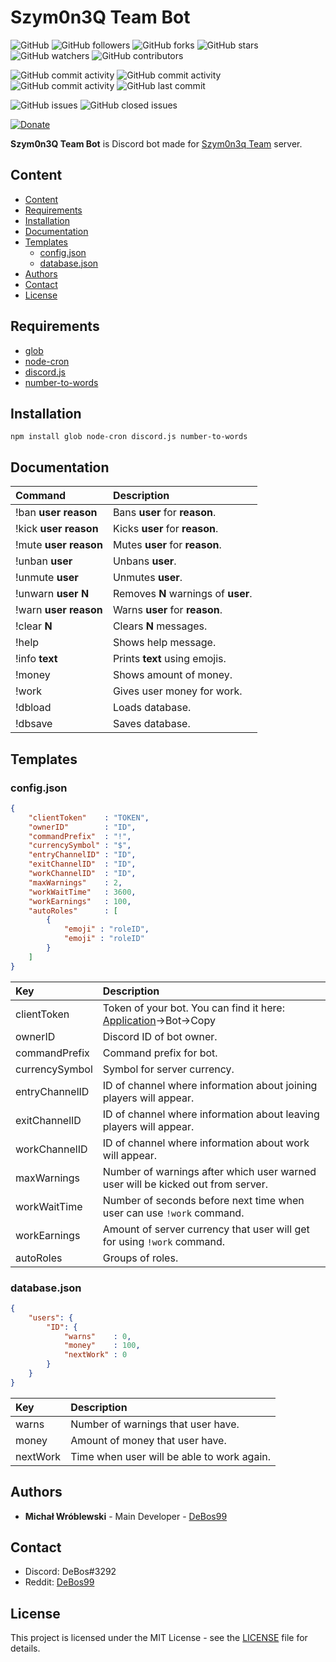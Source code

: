 # Szym0n3Q Team Bot

![GitHub](https://img.shields.io/github/license/DeBos99/szym0n3q-team-bot.svg?color=2020cc&labelColor=5050ff&style=for-the-badge)
![GitHub followers](https://img.shields.io/github/followers/DeBos99.svg?color=2020cc&labelColor=5050ff&style=for-the-badge)
![GitHub forks](https://img.shields.io/github/forks/DeBos99/szym0n3q-team-bot.svg?color=2020cc&labelColor=5050ff&style=for-the-badge)
![GitHub stars](https://img.shields.io/github/stars/DeBos99/szym0n3q-team-bot.svg?color=2020cc&labelColor=5050ff&style=for-the-badge)
![GitHub watchers](https://img.shields.io/github/watchers/DeBos99/szym0n3q-team-bot.svg?color=2020cc&labelColor=5050ff&style=for-the-badge)
![GitHub contributors](https://img.shields.io/github/contributors/DeBos99/szym0n3q-team-bot.svg?color=2020cc&labelColor=5050ff&style=for-the-badge)

![GitHub commit activity](https://img.shields.io/github/commit-activity/w/DeBos99/szym0n3q-team-bot.svg?color=ffaa00&labelColor=ffaa30&style=for-the-badge)
![GitHub commit activity](https://img.shields.io/github/commit-activity/m/DeBos99/szym0n3q-team-bot.svg?color=ffaa00&labelColor=ffaa30&style=for-the-badge)
![GitHub commit activity](https://img.shields.io/github/commit-activity/y/DeBos99/szym0n3q-team-bot.svg?color=ffaa00&labelColor=ffaa30&style=for-the-badge)
![GitHub last commit](https://img.shields.io/github/last-commit/DeBos99/szym0n3q-team-bot.svg?color=ffaa00&labelColor=ffaa30&style=for-the-badge)

![GitHub issues](https://img.shields.io/github/issues-raw/DeBos99/szym0n3q-team-bot.svg?color=cc2020&labelColor=ff3030&style=for-the-badge)
![GitHub closed issues](https://img.shields.io/github/issues-closed-raw/DeBos99/szym0n3q-team-bot.svg?color=10aa10&labelColor=30ff30&style=for-the-badge)

[![Donate](https://www.paypalobjects.com/en_US/i/btn/btn_donateCC_LG.gif)](https://www.paypal.com/cgi-bin/webscr?cmd=_s-xclick&hosted_button_id=NH8JV53DSVDMY)

**Szym0n3Q Team Bot** is Discord bot made for [Szym0n3q Team](https://discord.gg/XsRgqzK) server.

## Content

- [Content](#content)
- [Requirements](#requirements)
- [Installation](#installation)
- [Documentation](#documentation)
- [Templates](#templates)
  - [config.json](#configjson)
  - [database.json](#databasejson)
- [Authors](#authors)
- [Contact](#contact)
- [License](#license)

## Requirements

- [glob](https://www.npmjs.com/package/glob)
- [node-cron](https://www.npmjs.com/package/node-cron)
- [discord.js](https://www.npmjs.com/package/discord.js)
- [number-to-words](https://www.npmjs.com/package/number-to-words)

## Installation

`npm install glob node-cron discord.js number-to-words`

## Documentation

| Command                   | Description                         |
| :------------------------ | :---------------------------------- |
| !ban **user** **reason**  | Bans **user** for **reason**.       |
| !kick **user** **reason** | Kicks **user** for **reason**.      |
| !mute **user** **reason** | Mutes **user** for **reason**.      |
| !unban **user**           | Unbans **user**.                    |
| !unmute **user**          | Unmutes **user**.                   |
| !unwarn **user** **N**    | Removes **N** warnings of **user**. |
| !warn **user** **reason** | Warns **user** for **reason**.      |
| !clear **N**              | Clears **N** messages.              |
| !help                     | Shows help message.                 |
| !info **text**            | Prints **text** using emojis.       |
| !money                    | Shows amount of money.              |
| !work                     | Gives user money for work.          |
| !dbload                   | Loads database.                     |
| !dbsave                   | Saves database.                     |

## Templates

### config.json

```json
{
	"clientToken"    : "TOKEN",
	"ownerID"        : "ID",
	"commandPrefix"  : "!",
	"currencySymbol" : "$",
	"entryChannelID" : "ID",
	"exitChannelID"  : "ID",
	"workChannelID"  : "ID",
	"maxWarnings"    : 2,
	"workWaitTime"   : 3600,
	"workEarnings"   : 100,
	"autoRoles"      : [
		{
			"emoji" : "roleID",
			"emoji" : "roleID"
		}
	]
}
```

| Key            | Description                                                                                                        |
| :------------- | :----------------------------------------------------------------------------------------------------------------- |
| clientToken    | Token of your bot. You can find it here: [Application](https://discordapp.com/developers/applications/)->Bot->Copy |
| ownerID        | Discord ID of bot owner.                                                                                           |
| commandPrefix  | Command prefix for bot.                                                                                            |
| currencySymbol | Symbol for server currency.                                                                                        |
| entryChannelID | ID of channel where information about joining players will appear.                                                 |
| exitChannelID  | ID of channel where information about leaving players will appear.                                                 |
| workChannelID  | ID of channel where information about work will appear.                                                            |
| maxWarnings    | Number of warnings after which user warned user will be kicked out from server.                                    |
| workWaitTime   | Number of seconds before next time when user can use `!work` command.                                              |
| workEarnings   | Amount of server currency that user will get for using `!work` command.                                            |
| autoRoles      | Groups of roles.                                                                                                   |

### database.json

```json
{
    "users": {
        "ID": {
            "warns"    : 0,
            "money"    : 100,
			"nextWork" : 0
        }
	}
}
```

| Key      | Description                                |
| :------- | :----------------------------------------- |
| warns    | Number of warnings that user have.         |
| money    | Amount of money that user have.            |
| nextWork | Time when user will be able to work again. |

## Authors

* **Michał Wróblewski** - Main Developer - [DeBos99](https://github.com/DeBos99)

## Contact

* Discord: DeBos#3292
* Reddit: [DeBos99](https://www.reddit.com/user/DeBos99)

## License

This project is licensed under the MIT License - see the [LICENSE](LICENSE) file for details.
